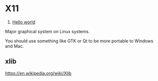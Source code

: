 # X11

1. [Hello world](hello_world.c)

Major graphical system on Linux systems.

You should use something like GTK or Qt to be more portable to Windows and Mac.

## xlib

<https://en.wikipedia.org/wiki/Xlib>
